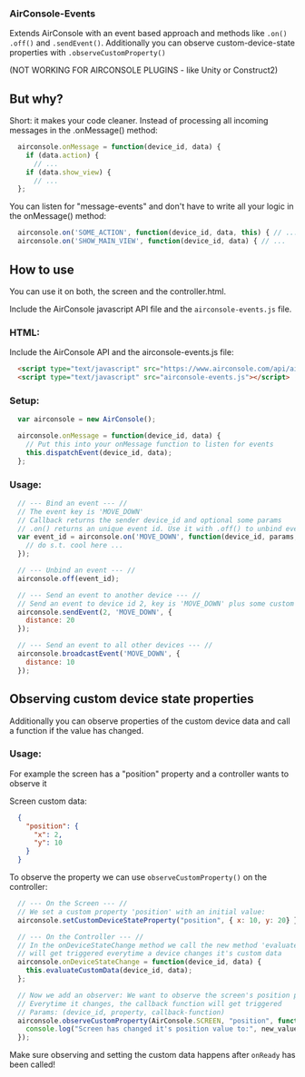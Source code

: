 ### AirConsole-Events

Extends AirConsole with an event based approach and methods like ``.on()`` ``.off()`` and ``.sendEvent()``.
Additionally you can observe custom-device-state properties with ``.observeCustomProperty()``

(NOT WORKING FOR AIRCONSOLE PLUGINS - like Unity or Construct2)

## But why?

Short: it makes your code cleaner.
Instead of processing all incoming messages in the .onMessage() method:

```javascript
  airconsole.onMessage = function(device_id, data) {
    if (data.action) {
      // ...
    if (data.show_view) {
      // ...
  };
```

You can listen for "message-events" and don't have to write all your
logic in the onMessage() method:

```javascript
  airconsole.on('SOME_ACTION', function(device_id, data, this) { // ...
  airconsole.on('SHOW_MAIN_VIEW', function(device_id, data) { // ...
```

## How to use

You can use it on both, the screen and the controller.html.

Include the AirConsole javascript API file and the ``airconsole-events.js`` file.

### HTML:

Include the AirConsole API and the airconsole-events.js file:

```html
  <script type="text/javascript" src="https://www.airconsole.com/api/airconsole-latest.js"></script>
  <script type="text/javascript" src="airconsole-events.js"></script>
```

### Setup:

```javascript
  var airconsole = new AirConsole();

  airconsole.onMessage = function(device_id, data) {
    // Put this into your onMessage function to listen for events
    this.dispatchEvent(device_id, data);
  };
```

### Usage:

```javascript
  // --- Bind an event --- //
  // The event key is 'MOVE_DOWN'
  // Callback returns the sender device_id and optional some params
  // .on() returns an unique event id. Use it with .off() to unbind events
  var event_id = airconsole.on('MOVE_DOWN', function(device_id, params, context) {
    // do s.t. cool here ...
  });

  // --- Unbind an event --- //
  airconsole.off(event_id);

  // --- Send an event to another device --- //
  // Send an event to device id 2, key is 'MOVE_DOWN' plus some custom params
  airconsole.sendEvent(2, 'MOVE_DOWN', {
    distance: 20
  });

  // --- Send an event to all other devices --- //
  airconsole.broadcastEvent('MOVE_DOWN', {
    distance: 10
  });
```

## Observing custom device state properties

Additionally you can observe properties of the custom device data and call a function if
the value has changed.

### Usage:

For example the screen has a "position" property and a controller wants to observe it

Screen custom data:
```json
  {
    "position": {
      "x": 2,
      "y": 10
    }
  }
```

To observe the property we can use ``observeCustomProperty()`` on the controller:

```javascript
  // --- On the Screen --- //
  // We set a custom property 'position' with an initial value:
  airconsole.setCustomDeviceStateProperty("position", { x: 10, y: 20} });

  // --- On the Controller --- //
  // In the onDeviceStateChange method we call the new method 'evaluateCustomData', which
  // will get triggered everytime a device changes it's custom data
  airconsole.onDeviceStateChange = function(device_id, data) {
    this.evaluateCustomData(device_id, data);
  };

  // Now we add an observer: We want to observe the screen's position property.
  // Everytime it changes, the callback function will get triggered
  // Params: (device_id, property, callback-function)
  airconsole.observeCustomProperty(AirConsole.SCREEN, "position", function(new_value, old_value) {
    console.log("Screen has changed it's position value to:", new_value, old_value);
  });
```

Make sure observing and setting the custom data happens after ``onReady`` has been called!
